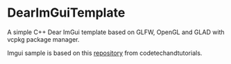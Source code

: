 # DearImGuiTemplate
A simple C++ Dear ImGui template based on GLFW, OpenGL and GLAD with vcpkg package manager.

Imgui sample is based on this [repository](https://github.com/codetechandtutorials/imGUIexample) from codetechandtutorials.
